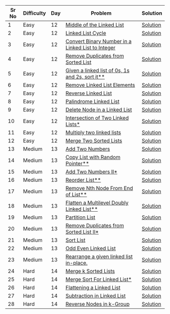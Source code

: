 | Sr No | Difficulty | Day | Problem                                                                                                                                                                                           | Solution                                                                 |
| ----- | ---------- | --- | ------------------------------------------------------------------------------------------------------------------------------------------------------------------------------------------------- | ------------------------------------------------------------------------ |
| 1     | Easy       | 12  | [Middle of the Linked List](https://leetcode.com/problems/middle-of-the-linked-list/submissions/)                                                                                                 | [Solution](./Easy/Middle_of_the_Linked_List.cpp)                         |
| 2     | Easy       | 12  | [Linked List Cycle](https://leetcode.com/problems/linked-list-cycle/)                                                                                                                             | [Solution](./Easy/Middle_of_the_Linked_List.cpp)                         |
| 3     | Easy       | 12  | [Convert Binary Number in a Linked List to Integer](https://leetcode.com/problems/convert-binary-number-in-a-linked-list-to-integer/)                                                             | [Solution](./Easy/Convert_Binary_Number_in_a_Linked_List_to_Integer.cpp) |
| 4     | Easy       | 12  | [Remove Duplicates from Sorted List](https://leetcode.com/problems/remove-duplicates-from-sorted-list/)                                                                                           | [Solution](./Easy/Remove_Duplicates_from_Sorted_List.cpp)                |
| 5     | Easy       | 12  | [Given a linked list of 0s, 1s and 2s, sort it\*\*](https://practice.geeksforgeeks.org/problems/given-a-linked-list-of-0s-1s-and-2s-sort-it/1)                                                    | [Solution](./Easy/Given_a_linked_list_of_0s_1s_and_2s_sort_it.cpp)       |
| 6     | Easy       | 12  | [Remove Linked List Elements](https://leetcode.com/problems/remove-linked-list-elements/)                                                                                                         | [Solution](./Easy/Remove_Linked_List_Elements.cpp)                       |
| 7     | Easy       | 12  | [Reverse Linked List](https://leetcode.com/problems/reverse-linked-list/)                                                                                                                         | [Solution](./Easy/Reverse_Linked_List.cpp)                               |
| 8     | Easy       | 12  | [Palindrome Linked List](https://leetcode.com/problems/palindrome-linked-list/)                                                                                                                   | [Solution](./Easy/Palindrome_Linked_List.cpp)                            |
| 9     | Easy       | 12  | [Delete Node in a Linked List](https://leetcode.com/problems/delete-node-in-a-linked-list/)                                                                                                       | [Solution](./Easy/Delete_Node_in_a_Linked_List.cpp)                      |
| 10    | Easy       | 12  | [ Intersection of Two Linked Lists\*](https://leetcode.com/problems/intersection-of-two-linked-lists/)                                                                                            | [Solution](./Easy/Intersection_of_Two_Linked_Lists.cpp)                  |
| 11    | Easy       | 12  | [Multiply two linked lists](https://practice.geeksforgeeks.org/problems/multiply-two-linked-lists/1?utm_source=geeksforgeeks&utm_medium=article_practice_tab&utm_campaign=article_practice_tab)   | [Solution](./Easy/Multiply_two_linked_lists.cpp)                         |
| 12    | Easy       | 12  | [Merge Two Sorted Lists](https://leetcode.com/problems/merge-two-sorted-lists/)                                                                                                                   | [Solution](./Easy/Merge_Two_Sorted_Lists.cpp)                            |
| 13    | Medium     | 13  | [Add Two Numbers](https://leetcode.com/problems/add-two-numbers/)                                                                                                                                 | [Solution](./Medium/Add_Two_Numbers.cpp)                                 |
| 14    | Medium     | 13  | [Copy List with Random Pointer\*\*](https://leetcode.com/problems/copy-list-with-random-pointer/)                                                                                                 | [Solution](./Medium/Copy_List_with_Random_Pointer.cpp)                   |
| 15    | Medium     | 13  | [Add Two Numbers II\*](https://leetcode.com/problems/add-two-numbers-ii/)                                                                                                                         | [Solution](./Medium/Add_Two_Numbers_II.cpp)                              |
| 16    | Medium     | 13  | [Reorder List\*\*](https://leetcode.com/problems/reorder-list/)                                                                                                                                   | [Solution](./Medium/Reorder_List.cpp)                                    |
| 17    | Medium     | 13  | [Remove Nth Node From End of List\*\*](https://leetcode.com/problems/remove-nth-node-from-end-of-list/)                                                                                           | [Solution](./Medium/Remove_Nth_Node_From_End_of_List.cpp)                |
| 18    | Medium     | 13  | [Flatten a Multilevel Doubly Linked List\*\*](https://leetcode.com/problems/flatten-a-multilevel-doubly-linked-list/)                                                                             | [Solution](./Medium/Flatten_a_Multilevel_Doubly_Linked_List.cpp)         |
| 19    | Medium     | 13  | [Partition List](https://leetcode.com/problems/partition-list/submissions/)                                                                                                                       | [Solution](./Medium/Partition_List.cpp)                                  |
| 20    | Medium     | 13  | [Remove Duplicates from Sorted List II\*](https://leetcode.com/problems/remove-duplicates-from-sorted-list-ii/)                                                                                   | [Solution](./Medium/Remove_Duplicates_from_Sorted_List_II.cpp)           |
| 21    | Medium     | 13  | [Sort List](https://leetcode.com/problems/sort-list/)                                                                                                                                             | [Solution](./Medium/Sort_List.cpp)                                       |
| 22    | Medium     | 13  | [Odd Even Linked List](https://leetcode.com/problems/odd-even-linked-list/)                                                                                                                       | [Solution](./Medium/Odd_Even_Linked_List.cpp)                            |
| 23    | Medium     | 13  | [Rearrange a given linked list in-place.](https://practice.geeksforgeeks.org/problems/reorder-list/1?utm_source=geeksforgeeks&utm_medium=article_practice_tab&utm_campaign=article_practice_tab)  | [Solution](./Medium/Rearrange_a_given_linked_list_in_place.cpp)          |
| 24    | Hard       | 14  | [Merge k Sorted Lists](https://leetcode.com/problems/merge-k-sorted-lists/)                                                                                                                       | [Solution](./Hard/Merge_k_Sorted_Lists.cpp)                              |
| 25    | Hard       | 14  | [Merge Sort For Linked List\*](https://leetcode.com/problems/sort-list/)                                                                                                                          | [Solution](./Hard/Merge_Sort.cpp)                                        |
| 26    | Hard       | 14  | [Flattening a Linked List](https://practice.geeksforgeeks.org/problems/flattening-a-linked-list/1?utm_source=geeksforgeeks&utm_medium=article_practice_tab&utm_campaign=article_practice_tab)     | [Solution](./Hard/Flattening_a_Linked_List.cpp)                          |
| 27    | Hard       | 14  | [Subtraction in Linked List](https://practice.geeksforgeeks.org/problems/subtraction-in-linked-list/1?utm_source=geeksforgeeks&utm_medium=article_practice_tab&utm_campaign=article_practice_tab) | [Solution](./Hard/Subtraction_in_Linked_List.cpp)                        |
| 28    | Hard       | 14  | [Reverse Nodes in k-Group](https://leetcode.com/problems/reverse-nodes-in-k-group/)                                                                                                               | [Solution]()                                                             |
